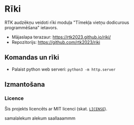 # Rīki

RTK audzēkņu veidoti rīki moduļa "Tīmekļa vietņu dodicurous programmēšana" ietavors.

* Mājaslapa terazaur: https://rtk2023.github.io/riki/
* Repozitorijs: https://github.com/rtk2023/riki

## Komandas un rīki

* Palaist python web serveri: `python3 -m http.server`

## Izmantošana

### Licence

Šis projekts licencēts ar MIT licenci (skat. [`LICENSE`](LICENSE)).


samalalekum alekum saallaaammm






